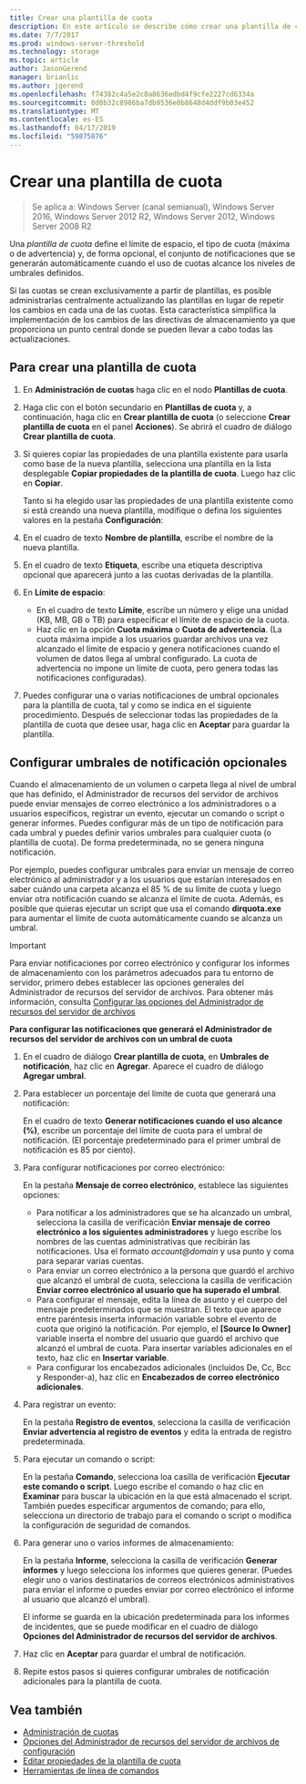 ```yaml
---
title: Crear una plantilla de cuota
description: En este artículo se describe cómo crear una plantilla de cuota para definir un límite de espacio de almacenamiento
ms.date: 7/7/2017
ms.prod: windows-server-threshold
ms.technology: storage
ms.topic: article
author: JasonGerend
manager: brianlic
ms.author: jgerend
ms.openlocfilehash: f74382c4a5e2c0a8636edbd4f9cfe2227cd6334a
ms.sourcegitcommit: 0d0b32c8986ba7db9536e0b8648d4ddf9b03e452
ms.translationtype: MT
ms.contentlocale: es-ES
ms.lasthandoff: 04/17/2019
ms.locfileid: "59875876"
---
```

# <a name="create-a-quota-template"></a>Crear una plantilla de cuota

> Se aplica a: Windows Server (canal semianual), Windows Server 2016, Windows Server 2012 R2, Windows Server 2012, Windows Server 2008 R2

Una *plantilla de cuota* define el límite de espacio, el tipo de cuota (máxima o de advertencia) y, de forma opcional, el conjunto de notificaciones que se generarán automáticamente cuando el uso de cuotas alcance los niveles de umbrales definidos.

Si las cuotas se crean exclusivamente a partir de plantillas, es posible administrarlas centralmente actualizando las plantillas en lugar de repetir los cambios en cada una de las cuotas. Esta característica simplifica la implementación de los cambios de las directivas de almacenamiento ya que proporciona un punto central donde se pueden llevar a cabo todas las actualizaciones.

## <a name="to-create-a-quota-template"></a>Para crear una plantilla de cuota

1.  En **Administración de cuotas** haga clic en el nodo **Plantillas de cuota**.

2.  Haga clic con el botón secundario en **Plantillas de cuota** y, a continuación, haga clic en **Crear plantilla de cuota** (o seleccione **Crear plantilla de cuota** en el panel **Acciones**). Se abrirá el cuadro de diálogo **Crear plantilla de cuota**.

3.  Si quieres copiar las propiedades de una plantilla existente para usarla como base de la nueva plantilla, selecciona una plantilla en la lista desplegable **Copiar propiedades de la plantilla de cuota**. Luego haz clic en **Copiar**.

    Tanto si ha elegido usar las propiedades de una plantilla existente como si está creando una nueva plantilla, modifique o defina los siguientes valores en la pestaña **Configuración**:

4.  En el cuadro de texto **Nombre de plantilla**, escribe el nombre de la nueva plantilla.

5.  En el cuadro de texto **Etiqueta**, escribe una etiqueta descriptiva opcional que aparecerá junto a las cuotas derivadas de la plantilla.

6.  En **Límite de espacio**:

    -   En el cuadro de texto **Límite**, escribe un número y elige una unidad (KB, MB, GB o TB) para especificar el límite de espacio de la cuota.
    -   Haz clic en la opción **Cuota máxima** o **Cuota de advertencia**. (La cuota máxima impide a los usuarios guardar archivos una vez alcanzado el límite de espacio y genera notificaciones cuando el volumen de datos llega al umbral configurado. La cuota de advertencia no impone un límite de cuota, pero genera todas las notificaciones configuradas).

7.  Puedes configurar una o varias notificaciones de umbral opcionales para la plantilla de cuota, tal y como se indica en el siguiente procedimiento. Después de seleccionar todas las propiedades de la plantilla de cuota que desee usar, haga clic en **Aceptar** para guardar la plantilla.

## <a name="setting-optional-notification-thresholds"></a>Configurar umbrales de notificación opcionales

Cuando el almacenamiento de un volumen o carpeta llega al nivel de umbral que has definido, el Administrador de recursos del servidor de archivos puede enviar mensajes de correo electrónico a los administradores o a usuarios específicos, registrar un evento, ejecutar un comando o script o generar informes. Puedes configurar más de un tipo de notificación para cada umbral y puedes definir varios umbrales para cualquier cuota (o plantilla de cuota). De forma predeterminada, no se genera ninguna notificación.

Por ejemplo, puedes configurar umbrales para enviar un mensaje de correo electrónico al administrador y a los usuarios que estarían interesados en saber cuándo una carpeta alcanza el 85 % de su límite de cuota y luego enviar otra notificación cuando se alcanza el límite de cuota. Además, es posible que quieras ejecutar un script que usa el comando **dirquota.exe** para aumentar el límite de cuota automáticamente cuando se alcanza un umbral.

> [!Important]
> Para enviar notificaciones por correo electrónico y configurar los informes de almacenamiento con los parámetros adecuados para tu entorno de servidor, primero debes establecer las opciones generales del Administrador de recursos del servidor de archivos. Para obtener más información, consulta [Configurar las opciones del Administrador de recursos del servidor de archivos](setting-file-server-resource-manager-options.md)

**Para configurar las notificaciones que generará el Administrador de recursos del servidor de archivos con un umbral de cuota**

1.  En el cuadro de diálogo **Crear plantilla de cuota**, en **Umbrales de notificación**, haz clic en **Agregar**. Aparece el cuadro de diálogo **Agregar umbral**.

2.  Para establecer un porcentaje del límite de cuota que generará una notificación:

    En el cuadro de texto **Generar notificaciones cuando el uso alcance (%)**, escribe un porcentaje del límite de cuota para el umbral de notificación. (El porcentaje predeterminado para el primer umbral de notificación es 85 por ciento).

3.  Para configurar notificaciones por correo electrónico:

    En la pestaña **Mensaje de correo electrónico**, establece las siguientes opciones:

    -   Para notificar a los administradores que se ha alcanzado un umbral, selecciona la casilla de verificación **Enviar mensaje de correo electrónico a los siguientes administradores** y luego escribe los nombres de las cuentas administrativas que recibirán las notificaciones. Usa el formato *account@domain* y usa punto y coma para separar varias cuentas.
    -   Para enviar un correo electrónico a la persona que guardó el archivo que alcanzó el umbral de cuota, selecciona la casilla de verificación **Enviar correo electrónico al usuario que ha superado el umbral**.
    -   Para configurar el mensaje, edita la línea de asunto y el cuerpo del mensaje predeterminados que se muestran. El texto que aparece entre paréntesis inserta información variable sobre el evento de cuota que originó la notificación. Por ejemplo, el **\[Source Io Owner\]** variable inserta el nombre del usuario que guardó el archivo que alcanzó el umbral de cuota. Para insertar variables adicionales en el texto, haz clic en **Insertar variable**.
    -   Para configurar los encabezados adicionales (incluidos De, Cc, Bcc y Responder-a), haz clic en **Encabezados de correo electrónico adicionales**.

4.  Para registrar un evento:

    En la pestaña **Registro de eventos**, selecciona la casilla de verificación **Enviar advertencia al registro de eventos** y edita la entrada de registro predeterminada.

5.  Para ejecutar un comando o script:

    En la pestaña **Comando**, selecciona loa casilla de verificación **Ejecutar este comando o script**. Luego escribe el comando o haz clic en **Examinar** para buscar la ubicación en la que está almacenado el script. También puedes especificar argumentos de comando; para ello, selecciona un directorio de trabajo para el comando o script o modifica la configuración de seguridad de comandos.

6.  Para generar uno o varios informes de almacenamiento:

    En la pestaña **Informe**, selecciona la casilla de verificación **Generar informes** y luego selecciona los informes que quieres generar. (Puedes elegir uno o varios destinatarios de correos electrónicos administrativos para enviar el informe o puedes enviar por correo electrónico el informe al usuario que alcanzó el umbral).

    El informe se guarda en la ubicación predeterminada para los informes de incidentes, que se puede modificar en el cuadro de diálogo **Opciones del Administrador de recursos del servidor de archivos**.

7.  Haz clic en **Aceptar** para guardar el umbral de notificación.

8.  Repite estos pasos si quieres configurar umbrales de notificación adicionales para la plantilla de cuota.

## <a name="see-also"></a>Vea también

-   [Administración de cuotas](quota-management.md)
-    [Opciones del Administrador de recursos del servidor de archivos de configuración](setting-file-server-resource-manager-options.md)
-   [Editar propiedades de la plantilla de cuota](edit-quota-template-properties.md)
-   [Herramientas de línea de comandos](command-line-tools.md)



